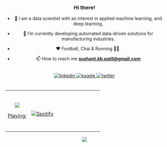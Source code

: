 <!-- <div align="center">
<img src="https://github.com/sush4nt/sush4nt/blob/main/daftpunktocat-guy%20(2).gif" align="center" style="width: 100%" />
</div>   -->
  

### <div align="center">Hi there! </div>  
  
<div align="center">
  
- 🔭 I am a data scientist with an interest in applied machine learning, and deep learning.   

- 🌱 I’m currently developing automated data-driven solutions for manufacturing industries. 

- ❤️ Football, Chai & Running 🏃‍♂️.  

- 📫 How to reach me **sushant.kb.patil@gmail.com**  
</div>
<br/>  


 
<div align="center">
  
<a href="https://www.linkedin.com/in/sush4nt/" target="_blank">
<img src=https://img.shields.io/badge/linkedin-%231E77B5.svg?&style=for-the-badge&logo=linkedin&logoColor=white alt=linkedin style="margin-bottom: 5px;" />
</a>
<a href="https://www.kaggle.com/sushantpatil04" target="_blank">
<img src=https://img.shields.io/badge/kaggle-%2344BAE8.svg?&style=for-the-badge&logo=kaggle&logoColor=white alt=kaggle style="margin-bottom: 5px;" />
</a>
<a href="https://twitter.com/sush4ntpatil" target="_blank">
<img src=https://img.shields.io/badge/twitter-%2300acee.svg?&style=for-the-badge&logo=twitter&logoColor=white alt=twitter style="margin-bottom: 5px;" />
</a>  
</div>  
  
<br/>  


<table align="center" width="100%"> 
  <tr>
  <td width="25%">
&nbsp;<p align="center"><a href="https://open.spotify.com/user/4p1rc1eywsgsrzdjy8udt5706"><img src="https://img.shields.io/badge/Spotify-1ED760?style=for-the-badge&logo=spotify&logoColor=white"><br>
      </p>
      <p align="center">Playing: <br><br></p>


  </td>
  <td width="75%">


&nbsp; <br> [![Spotify](https://my-spotify-recently-played-test.vercel.app/api/spotify?background_color=0d1117&border_color=ffffff)](https://open.spotify.com/user/4p1rc1eywsgsrzdjy8udt5706)
</table>

<div align="center">
<img src="https://komarev.com/ghpvc/?username=sush4nt&&style=flat-square" align="center" />
</div>  
